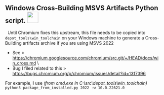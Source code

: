 ## Windows Cross-Building MSVS Artifacts Python script. <img src="https://raw.githubusercontent.com/Alex313031/Thorium/main/logos/STAGING/Python.svg" width="36">

&nbsp;&nbsp;Until Chromium fixes this upstream, this file needs to be copied into `depot_tools\win_toolchain` on your Windows machine to generate a Cross-Building artifacts archive if you are using MSVS 2022
 - See > https://chromium.googlesource.com/chromium/src.git/+/HEAD/docs/win_cross.md \
 - Bug I filed related to this > https://bugs.chromium.org/p/chromium/issues/detail?id=1317396

For example, I use *(from cmd.exe in C:\src\depot_tools\win_toolchain\)* `python3 package_from_installed.py 2022 -w 10.0.22621.0`
